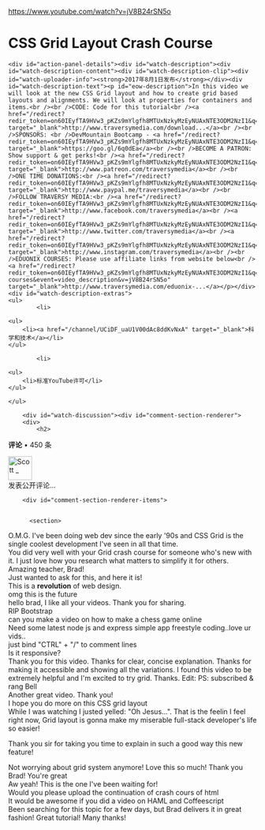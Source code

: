 <a href="https://www.youtube.com/watch?v=jV8B24rSN5o">https://www.youtube.com/watch?v=jV8B24rSN5o</a><div id="articleHeader"><h1>              CSS Grid Layout Crash Course        </h1></div>




      


  


    <div id="action-panel-details"><div id="watch-description"><div id="watch-description-content"><div id="watch-description-clip"><div id="watch-uploader-info"><strong>2017年8月1日发布</strong></div><div id="watch-description-text"><p id="eow-description">In this video we will look at the new CSS Grid layout and how to create grid based layouts and alignments. We will look at properties for containers and items.<br /><br />CODE: Code for this tutorial<br /><a href="/redirect?redir_token=on60IEyfTA9HVw3_pKZs9mYlgfh8MTUxNzkyMzEyNUAxNTE3ODM2NzI1&q=http%3A%2F%2Fwww.traversymedia.com%2Fdownloads%2Fcssgrid.zip&event=video_description&v=jV8B24rSN5o" target="_blank">http://www.traversymedia.com/download...</a><br /><br />SPONSORS: <br />DevMountain Bootcamp - <a href="/redirect?redir_token=on60IEyfTA9HVw3_pKZs9mYlgfh8MTUxNzkyMzEyNUAxNTE3ODM2NzI1&q=https%3A%2F%2Fgoo.gl%2F6q0dEa&event=video_description&v=jV8B24rSN5o" target="_blank">https://goo.gl/6q0dEa</a><br /><br />BECOME A PATRON: Show support & get perks!<br /><a href="/redirect?redir_token=on60IEyfTA9HVw3_pKZs9mYlgfh8MTUxNzkyMzEyNUAxNTE3ODM2NzI1&q=http%3A%2F%2Fwww.patreon.com%2Ftraversymedia&event=video_description&v=jV8B24rSN5o" target="_blank">http://www.patreon.com/traversymedia</a><br /><br />ONE TIME DONATIONS:<br /><a href="/redirect?redir_token=on60IEyfTA9HVw3_pKZs9mYlgfh8MTUxNzkyMzEyNUAxNTE3ODM2NzI1&q=http%3A%2F%2Fwww.paypal.me%2Ftraversymedia&event=video_description&v=jV8B24rSN5o" target="_blank">http://www.paypal.me/traversymedia</a><br /><br />FOLLOW TRAVERSY MEDIA:<br /><a href="/redirect?redir_token=on60IEyfTA9HVw3_pKZs9mYlgfh8MTUxNzkyMzEyNUAxNTE3ODM2NzI1&q=http%3A%2F%2Fwww.facebook.com%2Ftraversymedia&event=video_description&v=jV8B24rSN5o" target="_blank">http://www.facebook.com/traversymedia</a><br /><a href="/redirect?redir_token=on60IEyfTA9HVw3_pKZs9mYlgfh8MTUxNzkyMzEyNUAxNTE3ODM2NzI1&q=http%3A%2F%2Fwww.twitter.com%2Ftraversymedia&event=video_description&v=jV8B24rSN5o" target="_blank">http://www.twitter.com/traversymedia</a><br /><a href="/redirect?redir_token=on60IEyfTA9HVw3_pKZs9mYlgfh8MTUxNzkyMzEyNUAxNTE3ODM2NzI1&q=http%3A%2F%2Fwww.instagram.com%2Ftraversymedia&event=video_description&v=jV8B24rSN5o" target="_blank">http://www.instagram.com/traversymedia</a><br /><br />EDUONIX COURSES: Please use affiliate links from website below<br /><a href="/redirect?redir_token=on60IEyfTA9HVw3_pKZs9mYlgfh8MTUxNzkyMzEyNUAxNTE3ODM2NzI1&q=http%3A%2F%2Fwww.traversymedia.com%2Feduonix-courses&event=video_description&v=jV8B24rSN5o" target="_blank">http://www.traversymedia.com/eduonix-...</a></p></div>  <div id="watch-description-extras">
    <ul>
            <li>
    
    <ul>
        <li><a href="/channel/UCiDF_uaU1V00dAc8ddKvNxA" target="_blank">科学和技术</a></li>
    </ul>
  </li>

            <li>
    
    <ul>
        <li>标准YouTube许可</li>
    </ul>
  </li>

    </ul>
  </div>
  
  




        <div id="watch-discussion"><div id="comment-section-renderer">
        <div>
            <h2>
<b>评论</b> • 450 条  </h2>

            
<div>
  
    
      
        
  <img src="https://yt3.ggpht.com/-y1w-VXAcGBg/AAAAAAAAAAI/AAAAAAAAAAA/25KvsE6xQFw/s48-c-k-no-mo-rj-c0xffffff/photo.jpg" width="48" height="48" alt="Scott _" />

        
      
    
  



<div><div>发表公开评论…</div>
                

          
        
        <div id="comment-section-renderer-items">
      

          <section>
<div>



    
<div><div><div>O.M.G. I've been doing web dev since the early '90s and CSS Grid is the single coolest development I've seen in all that time.﻿</div>

</section>
      <section>
<div>



    
<div><div><div>You did very well with your Grid crash course for someone who's new with it. I just love how you research what matters to simplify it for others. Amazing teacher, Brad!﻿</div>

</section>
      <section>
<div>



    
<div><div><div>Just wanted to ask for this, and here it is!﻿</div>

</section>
      <section>
<div>



    
<div><div><div>This is a <b>revolution</b> of web design.﻿</div>

</section>
      <section>
<div>



    
<div><div><div>omg this is the future﻿</div>

</section>
      <section>
<div>



    
<div><div><div>hello brad, I like all your videos. Thank you for sharing.﻿</div>

</section>
      <section>
<div>



    
<div><div><div>RIP Bootstrap﻿</div>

</section>
      <section>
<div>



    
<div><div><div>can you make a video on how to make a chess game online﻿</div>

</section>
      <section>
<div>



    
<div><div><div>Need some latest node js and express simple app freestyle coding..love ur vids..﻿</div>

</section>
      <section>
<div>



    
<div><div><div>just bind "CTRL" + "/"  to comment lines﻿</div>

</section>
      <section>
<div>



    
<div><div><div>Is it responsive?﻿</div>

</section>
      <section>
<div>



    
<div><div><div>Thank you for this video.  Thanks for clear, concise explanation.  Thanks for making it accessible and showing all the variations.  I found this video to be extremely helpful and I'm excited to try grid.  Thanks.
Edit: PS:  subscribed & rang Bell﻿</div>

</section>
      <section>
<div>



    
<div><div><div>Another great video.  Thank you!﻿</div>

</section>
      <section>
<div>



    
<div><div><div>I hope you do more on this CSS grid layout﻿</div>

</section>
      <section>
<div>



    
<div><div><div>While I was watching I justed yelled: "Oh Jesus...". That is the feelin I feel right now, Grid layout is gonna make my miserable full-stack developer's life so easier!

Thank you sir for taking you time to explain in such a good way this new feature!﻿</div>

</section>
      <section>
<div>



    
<div><div><div>Not worrying about grid system anymore! Love this so much! Thank you Brad! You're great﻿</div>

</section>
      <section>
<div>



    
<div><div><div>Aw yeah!  This is the one I've been waiting for!﻿</div>

</section>
      <section>
<div>



    
<div><div><div>Would you please upload the continuation of crash cours of html﻿</div>

</section>
      <section>
<div>



    
<div><div><div>It would be awesome if you did a video on HAML and Coffeescript﻿</div>

</section>
      <section>
<div>



    
<div><div><div>Been searching for this topic for a few days, but Brad delivers it in great fashion! Great tutorial! Many thanks!﻿</div>

</section>

  

          





    


        
      
        

      
    


      
